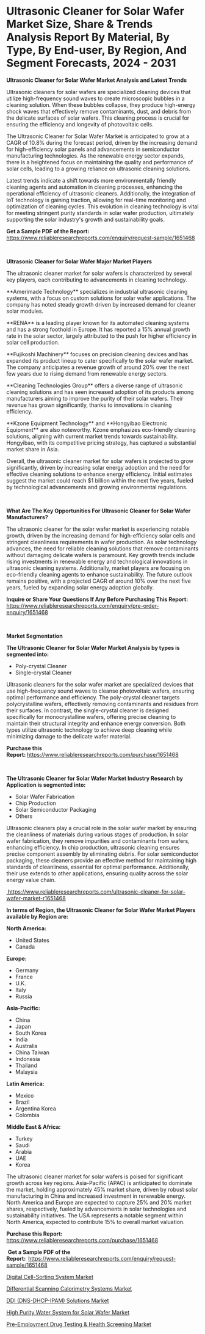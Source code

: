 <p><h1>Ultrasonic Cleaner for Solar Wafer Market Size, Share & Trends Analysis Report By Material, By Type, By End-user, By Region, And Segment Forecasts, 2024 - 2031</h1></p><p><strong>Ultrasonic Cleaner for Solar Wafer Market Analysis and Latest Trends</strong></p>
<p><p>Ultrasonic cleaners for solar wafers are specialized cleaning devices that utilize high-frequency sound waves to create microscopic bubbles in a cleaning solution. When these bubbles collapse, they produce high-energy shock waves that effectively remove contaminants, dust, and debris from the delicate surfaces of solar wafers. This cleaning process is crucial for ensuring the efficiency and longevity of photovoltaic cells.</p><p>The Ultrasonic Cleaner for Solar Wafer Market is anticipated to grow at a CAGR of 10.8% during the forecast period, driven by the increasing demand for high-efficiency solar panels and advancements in semiconductor manufacturing technologies. As the renewable energy sector expands, there is a heightened focus on maintaining the quality and performance of solar cells, leading to a growing reliance on ultrasonic cleaning solutions. </p><p>Latest trends indicate a shift towards more environmentally friendly cleaning agents and automation in cleaning processes, enhancing the operational efficiency of ultrasonic cleaners. Additionally, the integration of IoT technology is gaining traction, allowing for real-time monitoring and optimization of cleaning cycles. This evolution in cleaning technology is vital for meeting stringent purity standards in solar wafer production, ultimately supporting the solar industry's growth and sustainability goals.</p></p>
<p><strong>Get a Sample PDF of the Report:&nbsp;</strong> <a href="https://www.reliableresearchreports.com/enquiry/request-sample/1651468?utm_campaign=11&utm_medium=2&utm_source=Github&utm_content=ia&utm_term=08122024&utm_id=ultrasonic-cleaner-for-solar-wafer">https://www.reliableresearchreports.com/enquiry/request-sample/1651468</a></p>
<p>&nbsp;</p>
<p><strong>Ultrasonic Cleaner for Solar Wafer Major Market Players</strong></p>
<p><p>The ultrasonic cleaner market for solar wafers is characterized by several key players, each contributing to advancements in cleaning technology. </p><p>**Amerimade Technology** specializes in industrial ultrasonic cleaning systems, with a focus on custom solutions for solar wafer applications. The company has noted steady growth driven by increased demand for cleaner solar modules.</p><p>**RENA** is a leading player known for its automated cleaning systems and has a strong foothold in Europe. It has reported a 15% annual growth rate in the solar sector, largely attributed to the push for higher efficiency in solar cell production.</p><p>**Fujikoshi Machinery** focuses on precision cleaning devices and has expanded its product lineup to cater specifically to the solar wafer market. The company anticipates a revenue growth of around 20% over the next few years due to rising demand from renewable energy sectors.</p><p>**Cleaning Technologies Group** offers a diverse range of ultrasonic cleaning solutions and has seen increased adoption of its products among manufacturers aiming to improve the purity of their solar wafers. Their revenue has grown significantly, thanks to innovations in cleaning efficiency.</p><p>**Kzone Equipment Technology** and **Hongyibao Electronic Equipment** are also noteworthy. Kzone emphasizes eco-friendly cleaning solutions, aligning with current market trends towards sustainability. Hongyibao, with its competitive pricing strategy, has captured a substantial market share in Asia.</p><p>Overall, the ultrasonic cleaner market for solar wafers is projected to grow significantly, driven by increasing solar energy adoption and the need for effective cleaning solutions to enhance energy efficiency. Initial estimates suggest the market could reach $1 billion within the next five years, fueled by technological advancements and growing environmental regulations.</p></p>
<p>&nbsp;</p>
<p><strong>What Are The Key Opportunities For Ultrasonic Cleaner for Solar Wafer Manufacturers?</strong></p>
<p><p>The ultrasonic cleaner for the solar wafer market is experiencing notable growth, driven by the increasing demand for high-efficiency solar cells and stringent cleanliness requirements in wafer production. As solar technology advances, the need for reliable cleaning solutions that remove contaminants without damaging delicate wafers is paramount. Key growth trends include rising investments in renewable energy and technological innovations in ultrasonic cleaning systems. Additionally, market players are focusing on eco-friendly cleaning agents to enhance sustainability. The future outlook remains positive, with a projected CAGR of around 10% over the next five years, fueled by expanding solar energy adoption globally.</p></p>
<p><strong>Inquire or Share Your Questions If Any Before Purchasing This Report:</strong> <a href="https://www.reliableresearchreports.com/enquiry/pre-order-enquiry/1651468?utm_campaign=11&utm_medium=2&utm_source=Github&utm_content=ia&utm_term=08122024&utm_id=ultrasonic-cleaner-for-solar-wafer">https://www.reliableresearchreports.com/enquiry/pre-order-enquiry/1651468</a></p>
<p>&nbsp;</p>
<p><strong>Market Segmentation</strong></p>
<p><strong>The Ultrasonic Cleaner for Solar Wafer Market Analysis by types is segmented into:</strong></p>
<p><ul><li>Poly-crystal Cleaner</li><li>Single-crystal Cleaner</li></ul></p>
<p><p>Ultrasonic cleaners for the solar wafer market are specialized devices that use high-frequency sound waves to cleanse photovoltaic wafers, ensuring optimal performance and efficiency. The poly-crystal cleaner targets polycrystalline wafers, effectively removing contaminants and residues from their surfaces. In contrast, the single-crystal cleaner is designed specifically for monocrystalline wafers, offering precise cleaning to maintain their structural integrity and enhance energy conversion. Both types utilize ultrasonic technology to achieve deep cleaning while minimizing damage to the delicate wafer material.</p></p>
<p><strong>Purchase this Report:&nbsp;</strong><a href="https://www.reliableresearchreports.com/purchase/1651468?utm_campaign=11&utm_medium=2&utm_source=Github&utm_content=ia&utm_term=08122024&utm_id=ultrasonic-cleaner-for-solar-wafer">https://www.reliableresearchreports.com/purchase/1651468</a></p>
<p>&nbsp;</p>
<p><strong>The Ultrasonic Cleaner for Solar Wafer Market Industry Research by Application is segmented into:</strong></p>
<p><ul><li>Solar Wafer Fabrication</li><li>Chip Production</li><li>Solar Semiconductor Packaging</li><li>Others</li></ul></p>
<p><p>Ultrasonic cleaners play a crucial role in the solar wafer market by ensuring the cleanliness of materials during various stages of production. In solar wafer fabrication, they remove impurities and contaminants from wafers, enhancing efficiency. In chip production, ultrasonic cleaning ensures precise component assembly by eliminating debris. For solar semiconductor packaging, these cleaners provide an effective method for maintaining high standards of cleanliness, essential for optimal performance. Additionally, their use extends to other applications, ensuring quality across the solar energy value chain.</p></p>
<p><a href="https://www.reliableresearchreports.com/ultrasonic-cleaner-for-solar-wafer-market-r1651468?utm_campaign=11&utm_medium=2&utm_source=Github&utm_content=ia&utm_term=08122024&utm_id=ultrasonic-cleaner-for-solar-wafer">&nbsp;https://www.reliableresearchreports.com/ultrasonic-cleaner-for-solar-wafer-market-r1651468</a></p>
<p><strong>In terms of Region, the Ultrasonic Cleaner for Solar Wafer Market Players available by Region are:</strong></p>
<p>
    <p> <strong> North America: </strong>
        <ul>
            <li>United States</li>
            <li>Canada</li>
        </ul>
        </p> 
    <p> <strong> Europe: </strong>
        <ul>
            <li>Germany</li>
            <li>France</li>
            <li>U.K.</li>
            <li>Italy</li>
            <li>Russia</li>
        </ul>
        </p> 
    <p> <strong> Asia-Pacific: </strong>
        <ul>
            <li>China</li>
            <li>Japan</li>
            <li>South Korea</li>
            <li>India</li>
            <li>Australia</li>
            <li>China Taiwan</li>
            <li>Indonesia</li>
            <li>Thailand</li>
            <li>Malaysia</li>
        </ul>
        </p> 
    <p> <strong> Latin America: </strong>
        <ul>
            <li>Mexico</li>
            <li>Brazil</li>
            <li>Argentina Korea</li>
            <li>Colombia</li>
        </ul>
        </p> 
    <p> <strong> Middle East & Africa: </strong>
        <ul>
            <li>Turkey</li>
            <li>Saudi</li>
            <li>Arabia</li>
            <li>UAE</li>
            <li>Korea</li>
        </ul>
    </p>
    </p>
<p><p>The ultrasonic cleaner market for solar wafers is poised for significant growth across key regions. Asia-Pacific (APAC) is anticipated to dominate the market, holding approximately 45% market share, driven by robust solar manufacturing in China and increased investment in renewable energy. North America and Europe are expected to capture 25% and 20% market shares, respectively, fueled by advancements in solar technologies and sustainability initiatives. The USA represents a notable segment within North America, expected to contribute 15% to overall market valuation.</p></p>
<p><strong>Purchase this Report: </strong><a href="https://www.reliableresearchreports.com/purchase/1651468?utm_campaign=11&utm_medium=2&utm_source=Github&utm_content=ia&utm_term=08122024&utm_id=ultrasonic-cleaner-for-solar-wafer">https://www.reliableresearchreports.com/purchase/1651468</a></p>
<p>&nbsp;<strong>Get a Sample PDF of the Report:&nbsp;&nbsp;</strong><a href="https://www.reliableresearchreports.com/enquiry/request-sample/1651468?utm_campaign=11&utm_medium=2&utm_source=Github&utm_content=ia&utm_term=08122024&utm_id=ultrasonic-cleaner-for-solar-wafer">https://www.reliableresearchreports.com/enquiry/request-sample/1651468</a></p>
<p><strong></strong></p>
<p><p><a href="https://www.linkedin.com/pulse/compreh-proposis-fbaif?utm_campaign=11&utm_medium=2&utm_source=Github&utm_content=ia&utm_term=08122024&utm_id=ultrasonic-cleaner-for-solar-wafer">Digital Cell-Sorting System Market</a></p><p><a href="https://www.linkedin.com/pulse/futur-trend-quest-sl8ue?utm_campaign=11&utm_medium=2&utm_source=Github&utm_content=ia&utm_term=08122024&utm_id=ultrasonic-cleaner-for-solar-wafer">Differential Scanning Calorimetry Systems Market</a></p><p><a href="https://www.linkedin.com/pulse/understanding-94-cagrforecast-ddi-dns-dhcp-ipam-solutions-pdbff?utm_campaign=11&utm_medium=2&utm_source=Github&utm_content=ia&utm_term=08122024&utm_id=ultrasonic-cleaner-for-solar-wafer">DDI (DNS-DHCP-IPAM) Solutions Market</a></p><p><a href="https://github.com/gukenneth26571/Market-Research-Report-List-1/blob/main/high-purity-water-system-for-solar-wafer-market.md?utm_campaign=11&utm_medium=2&utm_source=Github&utm_content=ia&utm_term=08122024&utm_id=ultrasonic-cleaner-for-solar-wafer">High Purity Water System for Solar Wafer Market</a></p><p><a href="https://github.com/ChiragRp1/Market-Research-Report-List-6/blob/main/pre-employment-drug-testing-health-screening-market.md?utm_campaign=11&utm_medium=2&utm_source=Github&utm_content=ia&utm_term=08122024&utm_id=ultrasonic-cleaner-for-solar-wafer">Pre-Employment Drug Testing & Health Screening Market</a></p></p>